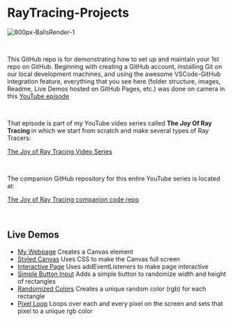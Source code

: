 # RayTracing-Projects

![800px-BallsRender-1](https://user-images.githubusercontent.com/3434843/194641709-6a8db346-a841-426d-8c5f-f2c3245436f1.png)

<br>

This GitHub repo is for demonstrating how to set up and maintain your 1st repo on GitHub.  Beginning with creating a GitHub account, installing Git on our local development machines, and using the awesome VSCode-GitHub integration feature, everything that you see here (folder structure, images, Readme, Live Demos hosted on GitHub Pages, etc.) was done on camera in this [YouTube episode](https://youtu.be/IdF_hbKsi3c?list=PL3NuKUKozjGTJRKB4duG2dxpyUu_Pj7jV)

<br>

That episode is part of my YouTube video series called <strong>The <em>Joy</em> Of Ray Tracing </strong> in which we start from scratch and make several types of Ray Tracers: <br>

[The Joy of Ray Tracing Video Series](https://www.youtube.com/playlist?list=PL3NuKUKozjGTJRKB4duG2dxpyUu_Pj7jV)

<br>

The companion GitHub repository for this entire YouTube series is located at: <br>

[The Joy of Ray Tracing companion code repo](https://github.com/erichlof/Joy-of-Ray-Tracing)

<br>

<h2> Live Demos </h2>

* [My Webpage](https://erichlof.github.io/RayTracing-Projects/myWebpage.html) Creates a Canvas element
* [Styled Canvas](https://erichlof.github.io/RayTracing-Projects/styledCanvas.html) Uses CSS to make the Canvas full screen
* [Interactive Page](https://erichlof.github.io/RayTracing-Projects/interactivePage.html) Uses addEventListeners to make page interactive
* [Simple Button Input](https://erichlof.github.io/RayTracing-Projects/simpleButton.html) Adds a simple button to randomize width and height of rectangles
* [Randomized Colors](https://erichlof.github.io/RayTracing-Projects/randomColors.html) Creates a unique random color (rgb) for each rectangle
* [Pixel Loop](https://erichlof.github.io/RayTracing-Projects/pixelLoop.html) Loops over each and every pixel on the screen and sets that pixel to a unique rgb color
